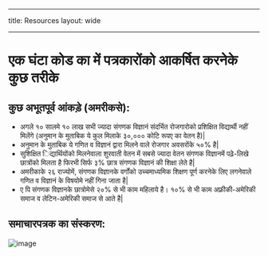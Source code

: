 * * *

title: Resources layout: wide

* * *

# एक घंटा कोड का में पत्रकारोंको आकर्षित करनेके कुछ तरीके

## कुछ अभूतपूर्व आंकड़े (अमरीकसे):

  * अगले १० सालमे १० लाख सभी ज्यादा संगणक विज्ञानं संदर्भित रोजगारोको प्रशिक्षित विद्यार्थी नहीं मिलेंगे (अनुमान के मुताबिक ये कुल मिलाके ३०,००० कोटि रूपए का वेतन है)|
  * अनुमान के मुताबिक ये गणित व विज्ञानं द्वारा मिलने वाले रोजगार अवसरोंके ५०% है| 
  * सुशिक्षित िद्यार्थियोंको मिलनेवाला शुरवाती वेतन में सबसे ज्यादा वेतन संगणक विज्ञानमें पढ़े-लिखे छात्रोंको मिलता है फिरभी सिर्फ ३% छात्र संगणक विज्ञानं की शिक्षा लेते है|
  * अमरीकाके २६ राज्योमें, संगणक विज्ञानके वर्गोंको उच्चमाध्यमिक शिक्षण पूर्ण करनेके लिए लगनेवाले गणित व विज्ञानं के विषयोमे नहीं गिना जाता है| 
  * ए पि संगणक विज्ञानके छात्रोमेसे २०% से भी काम महिलाये है। १०% से भी काम अफ़्रीकी-अमेरिकी समाज व लेटिन-अमेरिकी समाज से आते है|

## समाचारपत्रक का संस्करण:

![image](http://code.org/images/fit-8000/Code.org_infographic.png)